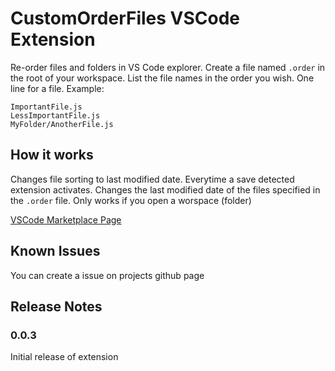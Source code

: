 # CustomOrderFiles VSCode Extension

Re-order files and folders in VS Code explorer. Create a file named `.order` in the root of your workspace.
List the file names in the order you wish. One line for a file. Example:

    ImportantFile.js
    LessImportantFile.js
    MyFolder/AnotherFile.js

## How it works

Changes file sorting to last modified date.
Everytime a save detected extension activates.
Changes the last modified date of the files specified in the `.order` file.
Only works if you open a worspace (folder)

[VSCode Marketplace Page](https://marketplace.visualstudio.com/items?itemName=CanklotSoftware.CustomOrderFiles)

## Known Issues

You can create a issue on projects github page

## Release Notes

### 0.0.3

Initial release of extension


